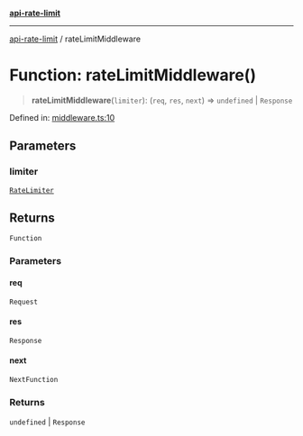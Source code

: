 [**api-rate-limit**](../README.md)

---

[api-rate-limit](../globals.md) / rateLimitMiddleware

# Function: rateLimitMiddleware()

> **rateLimitMiddleware**(`limiter`): (`req`, `res`, `next`) => `undefined` \|
> `Response`

Defined in:
[middleware.ts:10](https://github.com/The-Node-Forge/api-rate-limit/blob/27461bb116b45b7bfe4ba40bd7b5279fc762fad7/src/middleware.ts#L10)

## Parameters

### limiter

[`RateLimiter`](../classes/RateLimiter.md)

## Returns

`Function`

### Parameters

#### req

`Request`

#### res

`Response`

#### next

`NextFunction`

### Returns

`undefined` \| `Response`
